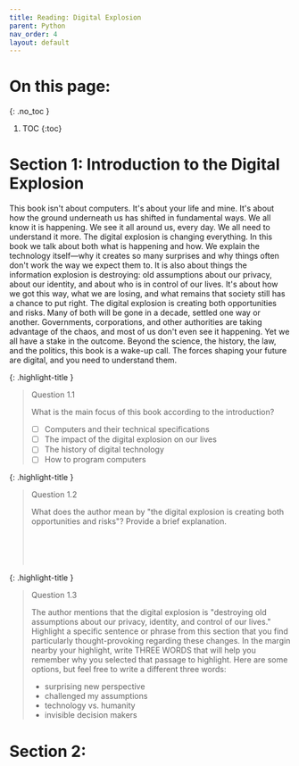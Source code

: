 ```yaml
---
title: Reading: Digital Explosion
parent: Python
nav_order: 4
layout: default
---
```

# On this page:
{: .no_toc }

1. TOC
{:toc}

# Section 1: Introduction to the Digital Explosion

This book isn't about computers. It's about your life and mine. It's about how the ground underneath us has shifted in fundamental ways. We all know it is happening. We see it all around us, every day. We all need to understand it more.
The digital explosion is changing everything. In this book we talk about both what is happening and how. We explain the technology itself—why it creates so many surprises and why things often don't work the way we expect them to. It is also about things the information explosion is destroying: old assumptions about our privacy, about our identity, and about who is in control of our lives. It's about how we got this way, what we are losing, and what remains that society still has a chance to put right.
The digital explosion is creating both opportunities and risks. Many of both will be gone in a decade, settled one way or another. Governments, corporations, and other authorities are taking advantage of the chaos, and most of us don't even see it happening. Yet we all have a stake in the outcome. Beyond the science, the history, the law, and the politics, this book is a wake-up call. The forces shaping your future are digital, and you need to understand them.

{: .highlight-title }
> Question 1.1
>
> What is the main focus of this book according to the introduction?
> - [ ] Computers and their technical specifications
> - [ ] The impact of the digital explosion on our lives
> - [ ] The history of digital technology
> - [ ] How to program computers

{: .highlight-title }
> Question 1.2
>
> What does the author mean by "the digital explosion is creating both opportunities and risks"? Provide a brief explanation.
> ```
> 
> 
>
> 
> 
> ```

{: .highlight-title }
> Question 1.3
>
> The author mentions that the digital explosion is "destroying old assumptions about our privacy, identity, and control of our lives." Highlight a specific sentence or phrase from this section that you find particularly thought-provoking regarding these changes. In the margin nearby your highlight, write THREE WORDS that will help you remember why you selected that passage to highlight. Here are some options, but feel free to write a different three words:
> - surprising new perspective
> - challenged my assumptions
> - technology vs. humanity
> - invisible decision makers


# Section 2: 

